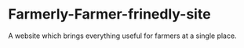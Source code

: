 # Farmerly-Farmer-frinedly-site
A website which brings everything useful for farmers at a single place. 
